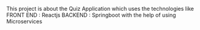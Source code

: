 This project is about the Quiz Application which uses the technologies like 
FRONT END : Reactjs
BACKEND  :  Springboot
with the help of using Microservices
